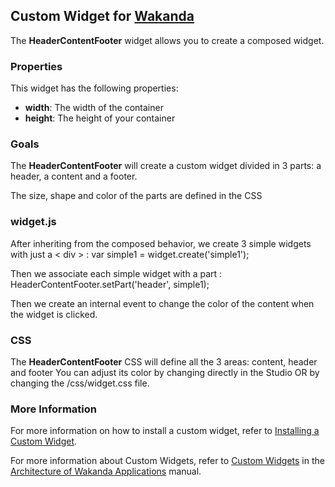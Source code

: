 ## Custom Widget for [Wakanda](http://wakanda.org)The __HeaderContentFooter__ widget allows you to create a composed widget.  ### PropertiesThis widget has the following properties: * __width__: The width of the container* __height__: The height of your container### GoalsThe __HeaderContentFooter__ will create a custom widget divided in 3 parts: a header, a content and a footer.The size, shape and color of the parts are defined in the CSS### widget.jsAfter inheriting from the composed behavior, we create 3 simple widgets with just a < div > :var simple1 = widget.create('simple1');Then we associate each simple widget with a part :HeaderContentFooter.setPart('header', 	simple1); Then we create an internal event to change the color of the content when the widget is clicked.   ### CSSThe __HeaderContentFooter__ CSS will define all the 3 areas:  content, header and footer You can adjust its color by changing directly in the Studio OR by changing the /css/widget.css file.  ### More InformationFor more information on how to install a custom widget, refer to [Installing a Custom Widget](http://doc.wakanda.org/WakandaStudio0/help/Title/en/page3869.html#1027761).For more information about Custom Widgets, refer to [Custom Widgets](http://doc.wakanda.org/Wakanda0.v5/help/Title/en/page3863.html "Custom Widgets") in the [Architecture of Wakanda Applications](http://doc.wakanda.org/Wakanda0.v5/help/Title/en/page3844.html "Architecture of Wakanda Applications") manual.
